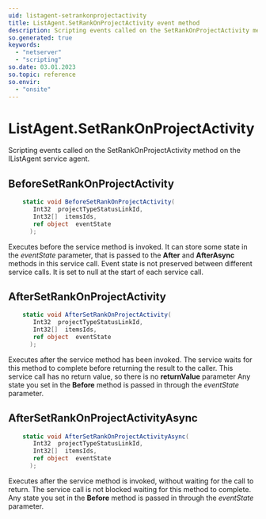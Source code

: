 ```yaml
---
uid: listagent-setrankonprojectactivity
title: ListAgent.SetRankOnProjectActivity event method
description: Scripting events called on the SetRankOnProjectActivity method on the ListAgent service agent.
so.generated: true
keywords:
  - "netserver"
  - "scripting"
so.date: 03.01.2023
so.topic: reference
so.envir:
  - "onsite"
---
```

# ListAgent.SetRankOnProjectActivity

Scripting events called on the <see cref='M:SuperOffice.CRM.Services.IListAgent.SetRankOnProjectActivity'>SetRankOnProjectActivity</see> method on the <see cref='IListAgent'>IListAgent</see>  service agent.

## BeforeSetRankOnProjectActivity
```cs
    static void BeforeSetRankOnProjectActivity(
       Int32  projectTypeStatusLinkId,
       Int32[]  itemsIds,
       ref object  eventState
      );
```
Executes before the service method is invoked.
It can store some state in the *eventState* parameter, that is passed to the **After** and **AfterAsync** methods in this service call.
Event state is not preserved between different service calls. It is set to null at the start of each service call.
## AfterSetRankOnProjectActivity
```cs
    static void AfterSetRankOnProjectActivity(
       Int32  projectTypeStatusLinkId,
       Int32[]  itemsIds,
       ref object  eventState
      );
```
Executes after the service method has been invoked. The service waits for this method to complete before returning the result to the caller.
This service call has no return value, so there is no **returnValue** parameter
Any state you set in the **Before** method is passed in through the *eventState* parameter.
## AfterSetRankOnProjectActivityAsync
```cs
    static void AfterSetRankOnProjectActivityAsync(
       Int32  projectTypeStatusLinkId,
       Int32[]  itemsIds,
       ref object  eventState
      );
```
Executes after the service method is invoked, without waiting for the call to return.
The service call is not blocked waiting for this method to complete.
Any state you set in the **Before** method is passed in through the *eventState* parameter.

